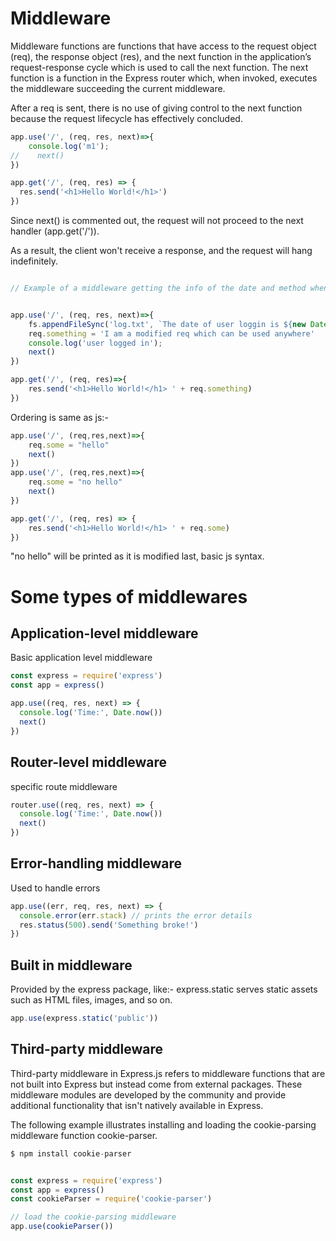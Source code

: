 # Middleware

Middleware functions are functions that have access to the request object (req), the response object (res), and the next function in the application’s request-response cycle which is used to call the next function.
The next function is a function in the Express router which, when invoked, executes the middleware succeeding the current middleware.

After a req is sent, there is no use of giving control to the next function because the request lifecycle has effectively concluded.

```js
app.use('/', (req, res, next)=>{
    console.log('m1');
//    next()
})

app.get('/', (req, res) => {
  res.send('<h1>Hello World!</h1>')
})
```

Since next() is commented out, the request will not proceed to the next handler (app.get('/')).

As a result, the client won't receive a response, and the request will hang indefinitely.

```js

// Example of a middleware getting the info of the date and method when a user is logged in.


app.use('/', (req, res, next)=>{
    fs.appendFileSync('log.txt', `The date of user loggin is ${new Date()} and the loggin method is ${req.method} \n`)
    req.something = 'I am a modified req which can be used anywhere'
    console.log('user logged in');
    next()
})

app.get('/', (req, res)=>{
    res.send('<h1>Hello World!</h1> ' + req.something)
})
```

Ordering is same as js:-

```js
app.use('/', (req,res,next)=>{
    req.some = "hello"
    next()
})
app.use('/', (req,res,next)=>{
    req.some = "no hello"
    next()
})

app.get('/', (req, res) => {
    res.send('<h1>Hello World!</h1> ' + req.some)
})
```

"no hello" will be printed as it is modified last, basic js syntax.


# Some types of middlewares

## Application-level middleware
Basic application level middleware

```js
const express = require('express')
const app = express()

app.use((req, res, next) => {
  console.log('Time:', Date.now())
  next()
})
```
## Router-level middleware
specific route middleware

```js
router.use((req, res, next) => {
  console.log('Time:', Date.now())
  next()
})
```

## Error-handling middleware
Used to handle errors

```js
app.use((err, req, res, next) => {
  console.error(err.stack) // prints the error details
  res.status(500).send('Something broke!')
})
```

## Built in middleware 
Provided by the express package, like:- 
express.static serves static assets such as HTML files, images, and so on.

```js
app.use(express.static('public'))
```

## Third-party middleware
Third-party middleware in Express.js refers to middleware functions that are not built into Express but instead come from external packages. These middleware modules are developed by the community and provide additional functionality that isn't natively available in Express.

The following example illustrates installing and loading the cookie-parsing middleware function cookie-parser.

```js
$ npm install cookie-parser


const express = require('express')
const app = express()
const cookieParser = require('cookie-parser')

// load the cookie-parsing middleware
app.use(cookieParser())
```